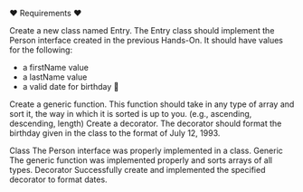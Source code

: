 :heart: Requirements :heart:

Create a new class named Entry. The Entry class should implement the Person interface created in the previous Hands-On. It should have values for the following:
* a firstName value
* a lastName value
* a valid date for birthday :birthday:

Create a generic function. This function should take in any type of array and sort it, the way in which it is sorted is up to you. (e.g., ascending, descending, length)
Create a decorator. The decorator should format the birthday given in the class to the format of July 12, 1993.

Class The Person interface was properly implemented in a class.
Generic The generic function was implemented properly and sorts arrays of all types.
Decorator Successfully create and implemented the specified decorator to format dates.
